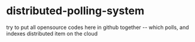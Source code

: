 # distributed-polling-system
try to put all opensource codes here in github together -- which polls, and indexes distributed item on the cloud
